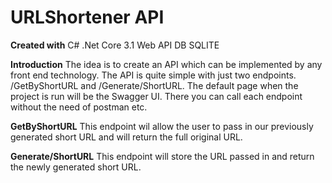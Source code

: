 # URLShortener API

**Created with**
C# .Net Core 3.1 Web API
DB SQLITE

**Introduction**
The idea is to create an API which can be implemented by any front end technology. The API is quite simple with just two endpoints. /GetByShortURL and /Generate/ShortURL.
The default page when the project is run will be the Swagger UI. There you can call each endpoint without the need of postman etc.

**GetByShortURL**
This endpoint wil allow the user to pass in our previously generated short URL and will return the full original URL. 

**Generate/ShortURL**
This endpoint will store the URL passed in and return the newly generated short URL.

